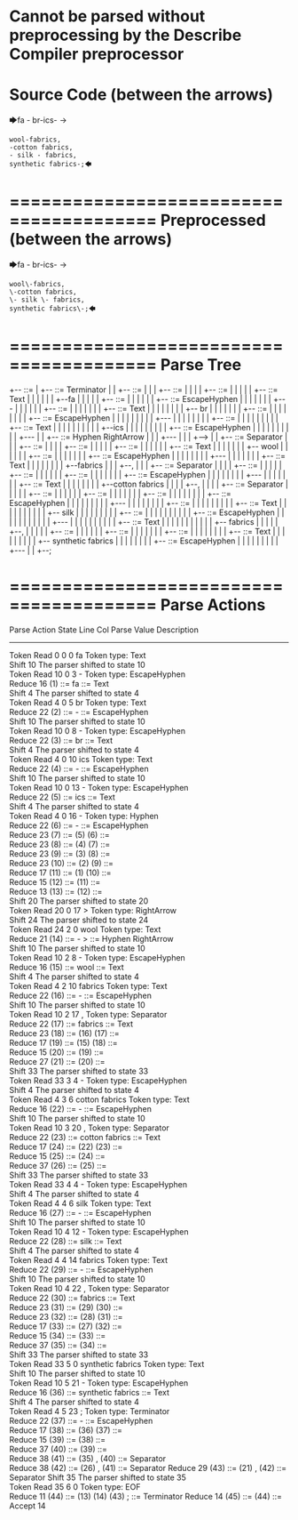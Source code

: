 Cannot be parsed without preprocessing by the Describe Compiler preprocessor
========================================
Source Code (between the arrows)
========================================

🡆fa - br-ics- ->

    wool-fabrics,
    -cotton fabrics,
    - silk - fabrics,
    synthetic fabrics-;🡄

========================================
Preprocessed (between the arrows)
========================================

🡆fa \- br\-ics\- ->

    wool\-fabrics,
    \-cotton fabrics,
    \- silk \- fabrics,
    synthetic fabrics\-;🡄

========================================
Parse Tree
========================================

+--<scripture> ::= <expression>
|  +--<expression> ::= <item> <producer> <item-or-expression-list> Terminator
|  |  +--<item> ::= <text>
|  |  |  +--<text> ::= <text-chunk-list>
|  |  |  |  +--<text-chunk-list> ::= <text-chunk> <text-chunk-list>
|  |  |  |  |  +--<text-chunk> ::= Text
|  |  |  |  |  |  +--fa 
|  |  |  |  |  +--<text-chunk-list> ::= <text-chunk> <text-chunk-list>
|  |  |  |  |  |  +--<text-chunk> ::= EscapeHyphen
|  |  |  |  |  |  |  +--\-
|  |  |  |  |  |  +--<text-chunk-list> ::= <text-chunk> <text-chunk-list>
|  |  |  |  |  |  |  +--<text-chunk> ::= Text
|  |  |  |  |  |  |  |  +-- br
|  |  |  |  |  |  |  +--<text-chunk-list> ::= <text-chunk> <text-chunk-list>
|  |  |  |  |  |  |  |  +--<text-chunk> ::= EscapeHyphen
|  |  |  |  |  |  |  |  |  +--\-
|  |  |  |  |  |  |  |  +--<text-chunk-list> ::= <text-chunk> <text-chunk>
|  |  |  |  |  |  |  |  |  +--<text-chunk> ::= Text
|  |  |  |  |  |  |  |  |  |  +--ics
|  |  |  |  |  |  |  |  |  +--<text-chunk> ::= EscapeHyphen
|  |  |  |  |  |  |  |  |  |  +--\-
|  |  +--<producer> ::= Hyphen RightArrow
|  |  |  +---
|  |  |  +-->
|  |  +--<item-or-expression-list> ::= <item> Separator <item-or-expression-list>
|  |  |  +--<item> ::= <text>
|  |  |  |  +--<text> ::= <text-chunk-list>
|  |  |  |  |  +--<text-chunk-list> ::= <text-chunk> <text-chunk-list>
|  |  |  |  |  |  +--<text-chunk> ::= Text
|  |  |  |  |  |  |  +--    wool
|  |  |  |  |  |  +--<text-chunk-list> ::= <text-chunk> <text-chunk>
|  |  |  |  |  |  |  +--<text-chunk> ::= EscapeHyphen
|  |  |  |  |  |  |  |  +--\-
|  |  |  |  |  |  |  +--<text-chunk> ::= Text
|  |  |  |  |  |  |  |  +--fabrics
|  |  |  +--,
|  |  |  +--<item-or-expression-list> ::= <item> Separator <item-or-expression-list>
|  |  |  |  +--<item> ::= <text>
|  |  |  |  |  +--<text> ::= <text-chunk-list>
|  |  |  |  |  |  +--<text-chunk-list> ::= <text-chunk> <text-chunk>
|  |  |  |  |  |  |  +--<text-chunk> ::= EscapeHyphen
|  |  |  |  |  |  |  |  +--\-
|  |  |  |  |  |  |  +--<text-chunk> ::= Text
|  |  |  |  |  |  |  |  +--cotton fabrics
|  |  |  |  +--,
|  |  |  |  +--<item-or-expression-list> ::= <item> Separator <item>
|  |  |  |  |  +--<item> ::= <text>
|  |  |  |  |  |  +--<text> ::= <text-chunk-list>
|  |  |  |  |  |  |  +--<text-chunk-list> ::= <text-chunk> <text-chunk-list>
|  |  |  |  |  |  |  |  +--<text-chunk> ::= EscapeHyphen
|  |  |  |  |  |  |  |  |  +--\-
|  |  |  |  |  |  |  |  +--<text-chunk-list> ::= <text-chunk> <text-chunk-list>
|  |  |  |  |  |  |  |  |  +--<text-chunk> ::= Text
|  |  |  |  |  |  |  |  |  |  +-- silk 
|  |  |  |  |  |  |  |  |  +--<text-chunk-list> ::= <text-chunk> <text-chunk>
|  |  |  |  |  |  |  |  |  |  +--<text-chunk> ::= EscapeHyphen
|  |  |  |  |  |  |  |  |  |  |  +--\-
|  |  |  |  |  |  |  |  |  |  +--<text-chunk> ::= Text
|  |  |  |  |  |  |  |  |  |  |  +-- fabrics
|  |  |  |  |  +--,
|  |  |  |  |  +--<item> ::= <text>
|  |  |  |  |  |  +--<text> ::= <text-chunk-list>
|  |  |  |  |  |  |  +--<text-chunk-list> ::= <text-chunk> <text-chunk>
|  |  |  |  |  |  |  |  +--<text-chunk> ::= Text
|  |  |  |  |  |  |  |  |  +--    synthetic fabrics
|  |  |  |  |  |  |  |  +--<text-chunk> ::= EscapeHyphen
|  |  |  |  |  |  |  |  |  +--\-
|  |  +--;


========================================
Parse Actions
========================================

Parse Action      State    Line     Col   Parse Value                       Description                                                             
---------------   -----   -----   -----   -------------------------------   ------------------------------------------------------------------------
Token Read            0       0       0   fa                                Token type: Text                                                        
Shift                10                                                     The parser shifted to state 10                                          
Token Read           10       0       3   \-                                Token type: EscapeHyphen                                                
Reduce               16                   (1) ::= fa                        <text-chunk> ::= Text                                                   
Shift                 4                                                     The parser shifted to state 4                                           
Token Read            4       0       5    br                               Token type: Text                                                        
Reduce               22                   (2) ::= \-                        <text-chunk> ::= EscapeHyphen                                           
Shift                10                                                     The parser shifted to state 10                                          
Token Read           10       0       8   \-                                Token type: EscapeHyphen                                                
Reduce               22                   (3) ::=  br                       <text-chunk> ::= Text                                                   
Shift                 4                                                     The parser shifted to state 4                                           
Token Read            4       0      10   ics                               Token type: Text                                                        
Reduce               22                   (4) ::= \-                        <text-chunk> ::= EscapeHyphen                                           
Shift                10                                                     The parser shifted to state 10                                          
Token Read           10       0      13   \-                                Token type: EscapeHyphen                                                
Reduce               22                   (5) ::= ics                       <text-chunk> ::= Text                                                   
Shift                 4                                                     The parser shifted to state 4                                           
Token Read            4       0      16   -                                 Token type: Hyphen                                                      
Reduce               22                   (6) ::= \-                        <text-chunk> ::= EscapeHyphen                                           
Reduce               23                   (7) ::= (5) (6)                   <text-chunk-list> ::= <text-chunk> <text-chunk>                         
Reduce               23                   (8) ::= (4) (7)                   <text-chunk-list> ::= <text-chunk> <text-chunk-list>                    
Reduce               23                   (9) ::= (3) (8)                   <text-chunk-list> ::= <text-chunk> <text-chunk-list>                    
Reduce               23                   (10) ::= (2) (9)                  <text-chunk-list> ::= <text-chunk> <text-chunk-list>                    
Reduce               17                   (11) ::= (1) (10)                 <text-chunk-list> ::= <text-chunk> <text-chunk-list>                    
Reduce               15                   (12) ::= (11)                     <text> ::= <text-chunk-list>                                            
Reduce               13                   (13) ::= (12)                     <item> ::= <text>                                                       
Shift                20                                                     The parser shifted to state 20                                          
Token Read           20       0      17   >                                 Token type: RightArrow                                                  
Shift                24                                                     The parser shifted to state 24                                          
Token Read           24       2       0       wool                          Token type: Text                                                        
Reduce               21                   (14) ::= - >                      <producer> ::= Hyphen RightArrow                                        
Shift                10                                                     The parser shifted to state 10                                          
Token Read           10       2       8   \-                                Token type: EscapeHyphen                                                
Reduce               16                   (15) ::=     wool                 <text-chunk> ::= Text                                                   
Shift                 4                                                     The parser shifted to state 4                                           
Token Read            4       2      10   fabrics                           Token type: Text                                                        
Reduce               22                   (16) ::= \-                       <text-chunk> ::= EscapeHyphen                                           
Shift                10                                                     The parser shifted to state 10                                          
Token Read           10       2      17   ,                                 Token type: Separator                                                   
Reduce               22                   (17) ::= fabrics                  <text-chunk> ::= Text                                                   
Reduce               23                   (18) ::= (16) (17)                <text-chunk-list> ::= <text-chunk> <text-chunk>                         
Reduce               17                   (19) ::= (15) (18)                <text-chunk-list> ::= <text-chunk> <text-chunk-list>                    
Reduce               15                   (20) ::= (19)                     <text> ::= <text-chunk-list>                                            
Reduce               27                   (21) ::= (20)                     <item> ::= <text>                                                       
Shift                33                                                     The parser shifted to state 33                                          
Token Read           33       3       4   \-                                Token type: EscapeHyphen                                                
Shift                 4                                                     The parser shifted to state 4                                           
Token Read            4       3       6   cotton fabrics                    Token type: Text                                                        
Reduce               16                   (22) ::= \-                       <text-chunk> ::= EscapeHyphen                                           
Shift                10                                                     The parser shifted to state 10                                          
Token Read           10       3      20   ,                                 Token type: Separator                                                   
Reduce               22                   (23) ::= cotton fabrics           <text-chunk> ::= Text                                                   
Reduce               17                   (24) ::= (22) (23)                <text-chunk-list> ::= <text-chunk> <text-chunk>                         
Reduce               15                   (25) ::= (24)                     <text> ::= <text-chunk-list>                                            
Reduce               37                   (26) ::= (25)                     <item> ::= <text>                                                       
Shift                33                                                     The parser shifted to state 33                                          
Token Read           33       4       4   \-                                Token type: EscapeHyphen                                                
Shift                 4                                                     The parser shifted to state 4                                           
Token Read            4       4       6    silk                             Token type: Text                                                        
Reduce               16                   (27) ::= \-                       <text-chunk> ::= EscapeHyphen                                           
Shift                10                                                     The parser shifted to state 10                                          
Token Read           10       4      12   \-                                Token type: EscapeHyphen                                                
Reduce               22                   (28) ::=  silk                    <text-chunk> ::= Text                                                   
Shift                 4                                                     The parser shifted to state 4                                           
Token Read            4       4      14    fabrics                          Token type: Text                                                        
Reduce               22                   (29) ::= \-                       <text-chunk> ::= EscapeHyphen                                           
Shift                10                                                     The parser shifted to state 10                                          
Token Read           10       4      22   ,                                 Token type: Separator                                                   
Reduce               22                   (30) ::=  fabrics                 <text-chunk> ::= Text                                                   
Reduce               23                   (31) ::= (29) (30)                <text-chunk-list> ::= <text-chunk> <text-chunk>                         
Reduce               23                   (32) ::= (28) (31)                <text-chunk-list> ::= <text-chunk> <text-chunk-list>                    
Reduce               17                   (33) ::= (27) (32)                <text-chunk-list> ::= <text-chunk> <text-chunk-list>                    
Reduce               15                   (34) ::= (33)                     <text> ::= <text-chunk-list>                                            
Reduce               37                   (35) ::= (34)                     <item> ::= <text>                                                       
Shift                33                                                     The parser shifted to state 33                                          
Token Read           33       5       0       synthetic fabrics             Token type: Text                                                        
Shift                10                                                     The parser shifted to state 10                                          
Token Read           10       5      21   \-                                Token type: EscapeHyphen                                                
Reduce               16                   (36) ::=     synthetic fabrics    <text-chunk> ::= Text                                                   
Shift                 4                                                     The parser shifted to state 4                                           
Token Read            4       5      23   ;                                 Token type: Terminator                                                  
Reduce               22                   (37) ::= \-                       <text-chunk> ::= EscapeHyphen                                           
Reduce               17                   (38) ::= (36) (37)                <text-chunk-list> ::= <text-chunk> <text-chunk>                         
Reduce               15                   (39) ::= (38)                     <text> ::= <text-chunk-list>                                            
Reduce               37                   (40) ::= (39)                     <item> ::= <text>                                                       
Reduce               38                   (41) ::= (35) , (40)              <item-or-expression-list> ::= <item> Separator <item>                   
Reduce               38                   (42) ::= (26) , (41)              <item-or-expression-list> ::= <item> Separator <item-or-expression-list>
Reduce               29                   (43) ::= (21) , (42)              <item-or-expression-list> ::= <item> Separator <item-or-expression-list>
Shift                35                                                     The parser shifted to state 35                                          
Token Read           35       6       0                                     Token type: EOF                                                         
Reduce               11                   (44) ::= (13) (14) (43) ;         <expression> ::= <item> <producer> <item-or-expression-list> Terminator 
Reduce               14                   (45) ::= (44)                     <scripture> ::= <expression>                                            
Accept               14                                                                                                                             


